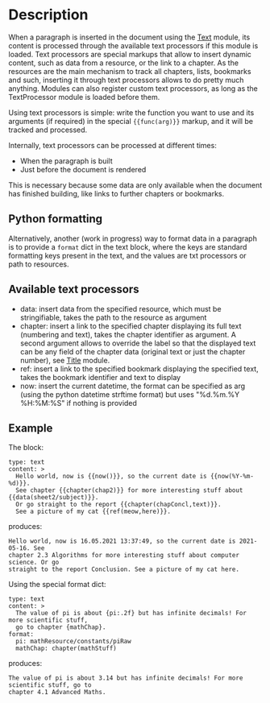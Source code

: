 # Description

When a paragraph is inserted in the document using the [Text](../Text) module, its content is processed through the available text processors if this module is loaded. Text processors are special markups that allow to insert dynamic content, such as data from a resource, or the link to a chapter. As the resources are the main mechanism to track all chapters, lists, bookmarks and such, inserting it through text processors allows to do pretty much anything. Modules can also register custom text processors, as long as the TextProcessor module is loaded before them.

Using text processors is simple: write the function you want to use and its arguments (if required) in the special `{{func(arg)}}` markup, and it will be tracked and processed.

Internally, text processors can be processed at different times:
- When the paragraph is built
- Just before the document is rendered

This is necessary because some data are only available when the document has finished building, like links to further chapters or bookmarks.

## Python formatting
Alternatively, another (work in progress) way to format data in a paragraph is to provide a `format` dict in the text block, where the keys are standard formatting keys present in the text, and the values are txt processors or path to resources.

## Available text processors
- data: insert data from the specified resource, which must be stringifiable, takes the path to the resource as argument
- chapter: insert a link to the specified chapter displaying its full text (numbering and text), takes the chapter identifier as argument. A second argument allows to override the label so that the displayed text can be any field of the chapter data (original text or just the chapter number), see [Title](../Title) module.
- ref: insert a link to the specified bookmark displaying the specified text, takes the bookmark identifier and text to display
- now: insert the current datetime, the format can be specified as arg (using the python datetime strftime format) but uses "%d.%m.%Y %H:%M:%S" if nothing is provided

## Example
The block:

```
type: text
content: >
  Hello world, now is {{now()}}, so the current date is {{now(%Y-%m-%d)}}.
  See chapter {{chapter(chap2)}} for more interesting stuff about {{data(sheet2/subject)}}.
  Or go straight to the report {{chapter(chapConcl,text)}}.
  See a picture of my cat {{ref(meow,here)}}.
```
produces:
```
Hello world, now is 16.05.2021 13:37:49, so the current date is 2021-05-16. See
chapter 2.3 Algorithms for more interesting stuff about computer science. Or go
straight to the report Conclusion. See a picture of my cat here.
```

Using the special format dict:
```
type: text
content: >
  The value of pi is about {pi:.2f} but has infinite decimals! For more scientific stuff,
  go to chapter {mathChap}.
format:
  pi: mathResource/constants/piRaw
  mathChap: chapter(mathStuff)
```
produces:
```
The value of pi is about 3.14 but has infinite decimals! For more scientific stuff, go to
chapter 4.1 Advanced Maths.
```
